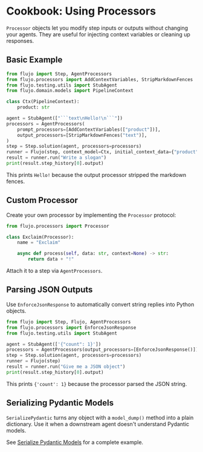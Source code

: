 # Cookbook: Using Processors

`Processor` objects let you modify step inputs or outputs without changing your agents. They are useful for injecting context variables or cleaning up responses.

## Basic Example

```python
from flujo import Step, AgentProcessors
from flujo.processors import AddContextVariables, StripMarkdownFences
from flujo.testing.utils import StubAgent
from flujo.domain.models import PipelineContext

class Ctx(PipelineContext):
    product: str

agent = StubAgent(["```text\nHello!\n```"])
processors = AgentProcessors(
    prompt_processors=[AddContextVariables(["product"])],
    output_processors=[StripMarkdownFences("text")],
)
step = Step.solution(agent, processors=processors)
runner = Flujo(step, context_model=Ctx, initial_context_data={"product": "Widget"})
result = runner.run("Write a slogan")
print(result.step_history[0].output)
```

This prints `Hello!` because the output processor stripped the markdown fences.

## Custom Processor

Create your own processor by implementing the `Processor` protocol:

```python
from flujo.processors import Processor

class Exclaim(Processor):
    name = "Exclaim"

    async def process(self, data: str, context=None) -> str:
        return data + "!"
```

Attach it to a step via `AgentProcessors`.

## Parsing JSON Outputs

Use `EnforceJsonResponse` to automatically convert string replies into Python
objects.

```python
from flujo import Step, Flujo, AgentProcessors
from flujo.processors import EnforceJsonResponse
from flujo.testing.utils import StubAgent

agent = StubAgent(['{"count": 1}'])
processors = AgentProcessors(output_processors=[EnforceJsonResponse()])
step = Step.solution(agent, processors=processors)
runner = Flujo(step)
result = runner.run("Give me a JSON object")
print(result.step_history[0].output)
```

This prints `{'count': 1}` because the processor parsed the JSON string.

## Serializing Pydantic Models

`SerializePydantic` turns any object with a `model_dump()` method into a plain dictionary. Use it when a downstream agent doesn't understand Pydantic models.

See [Serialize Pydantic Models](serialize_pydantic.md) for a complete example.
